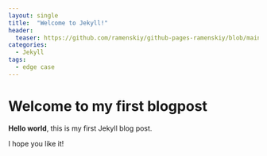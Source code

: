 ```yaml
---
layout: single
title:  "Welcome to Jekyll!"
header:
  teaser: https://github.com/ramenskiy/github-pages-ramenskiy/blob/main/assets/images/1.jpg
categories: 
  - Jekyll
tags:
  - edge case
---
```


# Welcome to my first blogpost

**Hello world**, this is my first Jekyll blog post.

I hope you like it!